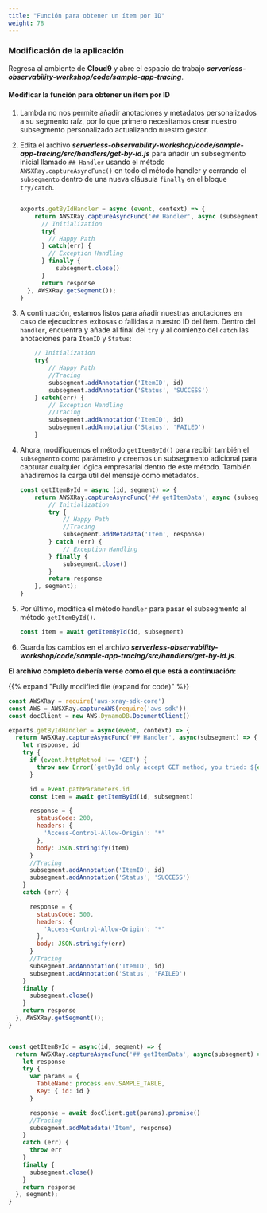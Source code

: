 ```yaml
---
title: "Función para obtener un ítem por ID"
weight: 78
---
```


### Modificación de la aplicación 

Regresa al ambiente de **Cloud9** y abre el espacio de trabajo  ***serverless-observability-workshop/code/sample-app-tracing***.

#### Modificar la función para obtener un ítem por ID

1. Lambda no nos permite añadir anotaciones y metadatos personalizados a su segmento raíz, por lo que primero necesitamos crear nuestro subsegmento personalizado actualizando nuestro gestor.

1. Edita el archivo ***serverless-observability-workshop/code/sample-app-tracing/src/handlers/get-by-id.js*** para añadir un subsegmento inicial llamado `## Handler` usando el método `AWSXRay.captureAsyncFunc()` en todo el método handler y cerrando el `subsegmento` dentro de una nueva cláusula `finally` en el bloque `try/catch`.

    ```javascript

    exports.getByIdHandler = async (event, context) => {
        return AWSXRay.captureAsyncFunc('## Handler', async (subsegment) => {
          // Initialization
          try{
            // Happy Path
          } catch(err) {
            // Exception Handling
          } finally {
              subsegment.close()
          }
          return response
      }, AWSXRay.getSegment());
    }
    ```

1. A continuación, estamos listos para añadir nuestras anotaciones en caso de ejecuciones exitosas o fallidas a nuestro ID del ítem. Dentro del `handler`, encuentra y añade al final del `try` y al comienzo del `catch` las anotaciones para `ItemID` y `Status`:

    ````javascript
        // Initialization
        try{
            // Happy Path
            //Tracing
            subsegment.addAnnotation('ItemID', id)
            subsegment.addAnnotation('Status', 'SUCCESS')
        } catch(err) {
            // Exception Handling
            //Tracing
            subsegment.addAnnotation('ItemID', id)
            subsegment.addAnnotation('Status', 'FAILED')
        }
    ````

1. Ahora, modifiquemos el método `getItemById()` para recibir también el `subsegmento` como parámetro y creemos un subsegmento adicional para capturar cualquier lógica empresarial dentro de este método. También añadiremos la carga útil del mensaje como metadatos.

    ```javascript
    const getItemById = async (id, segment) => {
        return AWSXRay.captureAsyncFunc('## getItemData', async (subsegment) => {
            // Initialization
            try {
                // Happy Path
                //Tracing
                subsegment.addMetadata('Item', response)
            } catch (err) {
                // Exception Handling
            } finally {
                subsegment.close()
            }
            return response
        }, segment);
    }
    ```


1. Por último, modifica el método `handler` para pasar el subsegmento al método `getItemById()`.
   
    ```javascript
    const item = await getItemById(id, subsegment)
    ```

1. Guarda los cambios en el archivo  ***serverless-observability-workshop/code/sample-app-tracing/src/handlers/get-by-id.js***.

**El archivo completo debería verse como el que está a continuación:**

{{% expand "Fully modified file (expand for code)" %}}

```javascript
const AWSXRay = require('aws-xray-sdk-core')
const AWS = AWSXRay.captureAWS(require('aws-sdk'))
const docClient = new AWS.DynamoDB.DocumentClient()

exports.getByIdHandler = async(event, context) => {
  return AWSXRay.captureAsyncFunc('## Handler', async(subsegment) => {
    let response, id
    try {
      if (event.httpMethod !== 'GET') {
        throw new Error(`getById only accept GET method, you tried: ${event.httpMethod}`)
      }

      id = event.pathParameters.id
      const item = await getItemById(id, subsegment)

      response = {
        statusCode: 200,
        headers: {
          'Access-Control-Allow-Origin': '*'
        },
        body: JSON.stringify(item)
      }
      //Tracing
      subsegment.addAnnotation('ItemID', id)
      subsegment.addAnnotation('Status', 'SUCCESS')
    }
    catch (err) {

      response = {
        statusCode: 500,
        headers: {
          'Access-Control-Allow-Origin': '*'
        },
        body: JSON.stringify(err)
      }
      //Tracing
      subsegment.addAnnotation('ItemID', id)
      subsegment.addAnnotation('Status', 'FAILED')
    }
    finally {
      subsegment.close()
    }
    return response
  }, AWSXRay.getSegment());
}


const getItemById = async(id, segment) => {
  return AWSXRay.captureAsyncFunc('## getItemData', async(subsegment) => {
    let response
    try {
      var params = {
        TableName: process.env.SAMPLE_TABLE,
        Key: { id: id }
      }

      response = await docClient.get(params).promise()
      //Tracing
      subsegment.addMetadata('Item', response)
    }
    catch (err) {
      throw err
    }
    finally {
      subsegment.close()
    }
    return response
  }, segment);
}

```